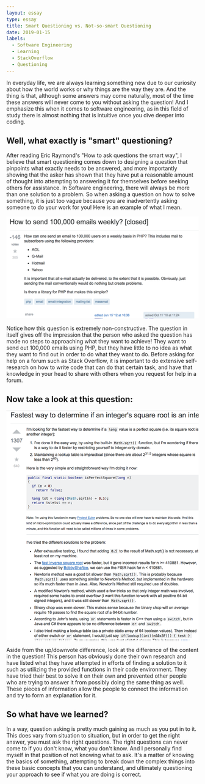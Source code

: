 ```yaml
---
layout: essay
type: essay
title: Smart Questioning vs. Not-so-smart Questioning
date: 2019-01-15
labels:
  - Software Engineering
  - Learning
  - StackOverflow
  - Questioning
---
```


In everyday life, we are always learning something new due to our curiosity about how the world works or why things are the way they are. And the thing is that, although some answers may come naturally, most of the time these answers will never come to you without asking the question! And I emphasize this when it comes to software engineering, as in this field of study there is almost nothing that is intuitive once you dive deeper into coding.

## Well, what exactly is "smart" questioning?

After reading Eric Raymond's "How to ask questions the smart way", I believe that smart questioning comes down to designing a question that pinpoints what exactly needs to be answered, and more importantly showing that the asker has shown that they have put a reasonable amount of thought into attempting to answering it for themselves before seeking others for assistance. In Software engineering, there will always be more than one solution to a problem. So when asking a question on how to solve something, it is just too vague because you are inadvertently asking someone to do your work for you! Here is an example of what I mean.

<img class="ui large floated image" src="../images/badquestion.png">

Notice how this question is extremely non-constructive. The question in itself gives off the impression that the person who asked the question has made no steps to approaching what they want to achieve! They want to send out 100,000 emails using PHP, but they have little to no idea as what they want to find out in order to do what they want to do. Before asking for help on a forum such as Stack Overflow, it is important to do extensive self-research on how to write code that can do that certain task, and have that knowledge in your head to share with others when you request for help in a forum. 

## Now take a look at this question:

<img class="ui large floated image" src="../images/goodquestion.png">

Aside from the up/downvote difference, look at the difference of the content in the question! This person has obviously done their own research and have listed what they have attempted in efforts of finding a solution to it such as utilizing the provided functions in their code environment. They have tried their best to solve it on their own and prevented other people who are trying to answer it from possibly doing the same thing as well. These pieces of information allow the people to connect the information and try to form an explanation for it. 

## So what have we learned?

In a way, question asking is pretty much gaining as much as you put in to it. This does vary from situation to situation, but in order to get the right answer, you must ask the right questions. The right questions can never come to if you don't know, what you don't know. And I personally find myself in that position of not knowing what to ask. It's a matter of knowing the basics of something, attempting to break down the complex things into these basic concepts that you can understand, and ultimately questioning your approach to see if what you are doing is correct.


